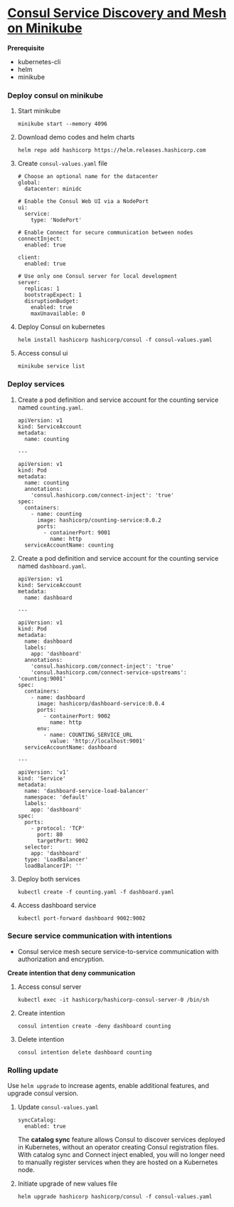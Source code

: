 # [Consul Service Discovery and Mesh on Minikube](https://learn.hashicorp.com/tutorials/consul/kubernetes-minikube?in=consul/kubernetes)

**Prerequisite**

- kubernetes-cli
- helm
- minikube

### Deploy consul on minikube

1. Start minikube

   ```
   minikube start --memory 4096
   ```

2. Download demo codes and helm charts

   ```
   helm repo add hashicorp https://helm.releases.hashicorp.com
   ```

3. Create `consul-values.yaml` file

   ```
   # Choose an optional name for the datacenter
   global:
     datacenter: minidc

   # Enable the Consul Web UI via a NodePort
   ui:
     service:
       type: 'NodePort'

   # Enable Connect for secure communication between nodes
   connectInject:
     enabled: true

   client:
     enabled: true

   # Use only one Consul server for local development
   server:
     replicas: 1
     bootstrapExpect: 1
     disruptionBudget:
       enabled: true
       maxUnavailable: 0
   ```

4. Deploy Consul on kubernetes
   ```
   helm install hashicorp hashicorp/consul -f consul-values.yaml
   ```
5. Access consul ui
   ```
   minikube service list
   ```

### Deploy services

1. Create a pod definition and service account for the counting service named `counting.yaml`.

   ```
   apiVersion: v1
   kind: ServiceAccount
   metadata:
     name: counting

   ---

   apiVersion: v1
   kind: Pod
   metadata:
     name: counting
     annotations:
       'consul.hashicorp.com/connect-inject': 'true'
   spec:
     containers:
       - name: counting
         image: hashicorp/counting-service:0.0.2
         ports:
           - containerPort: 9001
             name: http
     serviceAccountName: counting
   ```

2. Create a pod definition and service account for the counting service named `dashboard.yaml`.

   ```
   apiVersion: v1
   kind: ServiceAccount
   metadata:
     name: dashboard

   ---

   apiVersion: v1
   kind: Pod
   metadata:
     name: dashboard
     labels:
       app: 'dashboard'
     annotations:
       'consul.hashicorp.com/connect-inject': 'true'
       'consul.hashicorp.com/connect-service-upstreams': 'counting:9001'
   spec:
     containers:
       - name: dashboard
         image: hashicorp/dashboard-service:0.0.4
         ports:
           - containerPort: 9002
             name: http
         env:
           - name: COUNTING_SERVICE_URL
             value: 'http://localhost:9001'
     serviceAccountName: dashboard

   ---

   apiVersion: 'v1'
   kind: 'Service'
   metadata:
     name: 'dashboard-service-load-balancer'
     namespace: 'default'
     labels:
       app: 'dashboard'
   spec:
     ports:
       - protocol: 'TCP'
         port: 80
         targetPort: 9002
     selector:
       app: 'dashboard'
     type: 'LoadBalancer'
     loadBalancerIP: ''
   ```

3. Deploy both services
   ```
   kubectl create -f counting.yaml -f dashboard.yaml
   ```
4. Access dashboard service
   ```
   kubectl port-forward dashboard 9002:9002
   ```

### Secure service communication with intentions

- Consul service mesh secure service-to-service communication with authorization and encryption.

**Create intention that deny communication**

1. Access consul server
   ```
   kubectl exec -it hashicorp/hashicorp-consul-server-0 /bin/sh
   ```
2. Create intention
   ```
   consul intention create -deny dashboard counting
   ```
3. Delete intention
   ```
   consul intention delete dashboard counting
   ```

### Rolling update

Use `helm upgrade` to increase agents, enable additional features, and upgrade consul version.

1. Update `consul-values.yaml`

   ```
   syncCatalog:
     enabled: true
   ```

   The **catalog sync** feature allows Consul to discover services deployed in Kubernetes, without an operator creating Consul registration files. With catalog sync and Connect inject enabled, you will no longer need to manually register services when they are hosted on a Kubernetes node.

2) Initiate upgrade of new values file
   ```
   helm upgrade hashicorp hashicorp/consul -f consul-values.yaml
   ```
